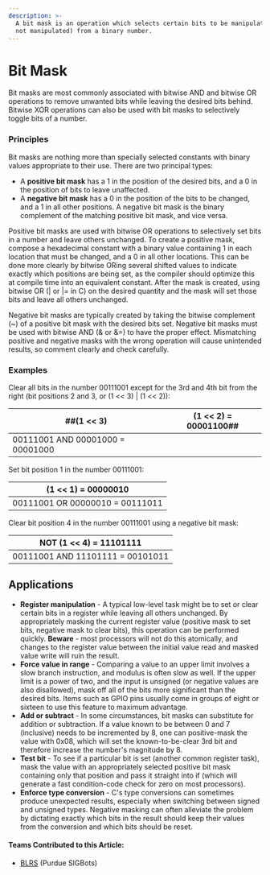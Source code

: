 ```yaml
---
description: >-
  A bit mask is an operation which selects certain bits to be manipulated (or
  not manipulated) from a binary number.
---
```


# Bit Mask

Bit masks are most commonly associated with bitwise AND and bitwise OR operations to remove unwanted bits while leaving the desired bits behind. Bitwise XOR operations can also be used with bit masks to selectively toggle bits of a number.

### Principles

Bit masks are nothing more than specially selected constants with binary values appropriate to their use. There are two principal types:

* A **positive bit mask** has a 1 in the position of the desired bits, and a 0 in the position of bits to leave unaffected.
* A **negative bit mask** has a 0 in the position of the bits to be changed, and a 1 in all other positions. A negative bit mask is the binary complement of the matching positive bit mask, and vice versa.

Positive bit masks are used with bitwise OR operations to selectively set bits in a number and leave others unchanged. To create a positive mask, compose a hexadecimal constant with a binary value containing 1 in each location that must be changed, and a 0 in all other locations. This can be done more clearly by bitwise ORing several shifted values to indicate exactly which positions are being set, as the compiler should optimize this at compile time into an equivalent constant. After the mask is created, using bitwise OR (| or |= in C) on the desired quantity and the mask will set those bits and leave all others unchanged.

Negative bit masks are typically created by taking the bitwise complement (\~) of a positive bit mask with the desired bits set. Negative bit masks must be used with bitwise AND (& or &=) to have the proper effect. Mismatching positive and negative masks with the wrong operation will cause unintended results, so comment clearly and check carefully.

### Examples

Clear all bits in the number 00111001 except for the 3rd and 4th bit from the right (bit positions 2 and 3, or (1 << 3) | (1 << 2)):

| ##(1 << 3)                       | (1 << 2) = 00001100## |
| -------------------------------- | --------------------- |
| 00111001 AND 00001000 = 00001000 |                       |

Set bit position 1 in the number 00111001:

| (1 << 1) = 00000010             |
| ------------------------------- |
| 00111001 OR 00000010 = 00111011 |

Clear bit position 4 in the number 00111001 using a negative bit mask:

| NOT (1 << 4) = 11101111          |
| -------------------------------- |
| 00111001 AND 11101111 = 00101011 |

## Applications

* **Register manipulation** - A typical low-level task might be to set or clear certain bits in a register while leaving all others unchanged. By appropriately masking the current register value (positive mask to set bits, negative mask to clear bits), this operation can be performed quickly. **Beware** - most processors will not do this atomically, and changes to the register value between the initial value read and masked value write will ruin the result.
* **Force value in range** - Comparing a value to an upper limit involves a slow branch instruction, and modulus is often slow as well. If the upper limit is a power of two, and the input is unsigned (or negative values are also disallowed), mask off all of the bits more significant than the desired bits. Items such as GPIO pins usually come in groups of eight or sixteen to use this feature to maximum advantage.
* **Add or subtract** - In some circumstances, bit masks can substitute for addition or subtraction. If a value known to be between 0 and 7 (inclusive) needs to be incremented by 8, one can positive-mask the value with 0x08, which will set the known-to-be-clear 3rd bit and therefore increase the number's magnitude by 8.
* **Test bit** - To see if a particular bit is set (another common register task), mask the value with an appropriately selected positive bit mask containing only that position and pass it straight into if (which will generate a fast condition-code check for zero on most processors).
* **Enforce type conversion** - C's type conversions can sometimes produce unexpected results, especially when switching between signed and unsigned types. Negative masking can often alleviate the problem by dictating exactly which bits in the result should keep their values from the conversion and which bits should be reset.

#### Teams Contributed to this Article:

* [BLRS](https://purduesigbots.com/) (Purdue SIGBots)
